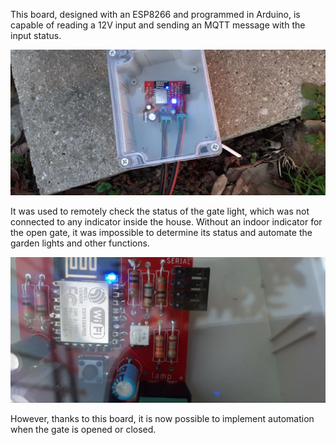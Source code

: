This board, designed with an ESP8266 and programmed in Arduino, is capable of reading a 12V input and sending an MQTT message with the input status.  
  
![Board1](images/board0.jpg)  
  
It was used to remotely check the status of the gate light, which was not connected to any indicator inside the house. Without an indoor indicator for the open gate, it was impossible to determine its status and automate the garden lights and other functions. 
  
![Board1](images/board1.jpg)  
  
However, thanks to this board, it is now possible to implement automation when the gate is opened or closed.